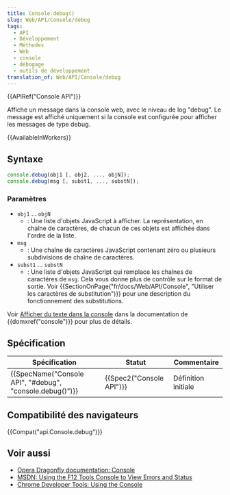 ```yaml
---
title: Console.debug()
slug: Web/API/Console/debug
tags:
  - API
  - Développement
  - Méthodes
  - Web
  - console
  - débogage
  - outils de développement
translation_of: Web/API/Console/debug
---
```

{{APIRef("Console API")}}

Affiche un message dans la console web, avec le niveau de log "debug". Le message est affiché uniquement si la console est configurée pour afficher les messages de type debug.

{{AvailableInWorkers}}

## Syntaxe

```js
console.debug(obj1 [, obj2, ..., objN]);
console.debug(msg [, subst1, ..., substN]);
```

### Paramètres

- `obj1` ... `objN`
  - : Une liste d'objets JavaScript à afficher. La représentation, en chaîne de caractères, de chacun de ces objets est affichée dans l'ordre de la liste.
- `msg`
  - : Une chaîne de caractères JavaScript contenant zéro ou plusieurs subdivisions de chaîne de caractères.
- `subst1` ... `substN`
  - : Une liste d'objets JavaScript qui remplace les chaînes de caractéres de `msg`. Cela vous donne plus de contrôle sur le format de sortie. Voir {{SectionOnPage("fr/docs/Web/API/Console", "Utiliser les caractères de substitution")}} pour une description du fonctionnement des substitutions.

Voir [Afficher du texte dans la console](/fr/docs/Web/API/console#Outputting_text_to_the_console) dans la documentation de {{domxref("console")}} pour plus de détails.

## Spécification

| Spécification                                                                | Statut                           | Commentaire         |
| ---------------------------------------------------------------------------- | -------------------------------- | ------------------- |
| {{SpecName("Console API", "#debug", "console.debug()")}} | {{Spec2("Console API")}} | Définition initiale |

## Compatibilité des navigateurs

{{Compat("api.Console.debug")}}

## Voir aussi

- [Opera Dragonfly documentation: Console](http://www.opera.com/dragonfly/documentation/console/)
- [MSDN: Using the F12 Tools Console to View Errors and Status](http://msdn.microsoft.com/library/gg589530)
- [Chrome Developer Tools: Using the Console](https://developers.google.com/chrome-developer-tools/docs/console#errors_and_warnings)
